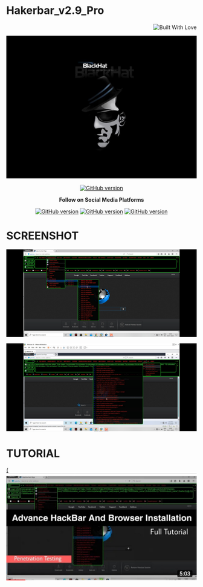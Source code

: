 # Hakerbar_v2.9_Pro
<p align="right">
  <a><img title="Built With Love" src="https://forthebadge.com/images/badges/uses-html.svg" ></a>
 </p>

![20200316_174935_0000](https://github.com/blackhaker0802/Hakerbar_v2.9_Pro/blob/main/wp2345370.jpg)
<p align="center">
<a href="https://github.com/Ignitetch/AdvPhishing/releases"><img title="GitHub version" src="https://img.shields.io/badge/version-2.9-blue" ></a>  
</p>

<p align="center">
  <b> Follow on Social Media Platforms </b>
</p>
<p align="center">
<a href=""><img title="GitHub version" src="https://img.shields.io/badge/-Facebook-blue" ></a> <a href="https://www.youtube.com/channel/UCfBDWui9dSRbCmT32jf848Q"><img title="GitHub version" src="https://img.shields.io/badge/-youtube-red" ></a> <a href="https://www.linkedin.com/in/shubham-goyal-sgpro"><img title="GitHub version" src="https://img.shields.io/badge/-Linkedin-green" ></a>
</p>
<p align="center">
  <b> </b>
</p>

# SCREENSHOT
![full](Screenshot_20201104_194615.jpg)

![full](Screenshot_20201104_194830.jpg)

# TUTORIAL
[(![des](IMG_20201104_210837.jpg)](https://youtu.be/jxtKgJD3g_8)
